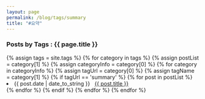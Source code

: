 ```yaml
---
layout: page
permalink: /blog/tags/summary
title: "#요약"
---
```

 
<h3> Posts by Tags : {{ page.title }} </h3>

<div class="card no-margin">
{% assign tags = site.tags %}
{% for category in tags %}
    {% assign postList = category[1] %}
    {% assign categoryInfo = category[0] %}
    {% for category in categoryInfo %}
        {% assign tagUrl = category[0] %}
        {% assign tagName = category[1] %} 
        {% if tagUrl == 'summary' %}
            {% for post in postList %}
                <li class="category-posts"><span>{{ post.date | date_to_string }}</span> &nbsp; <a class="no-br" href="{{ post.url }}">{{ post.title }}</a></li>
            {% endfor %}
        {% endif %}
    {% endfor %}
{% endfor %}
</div>